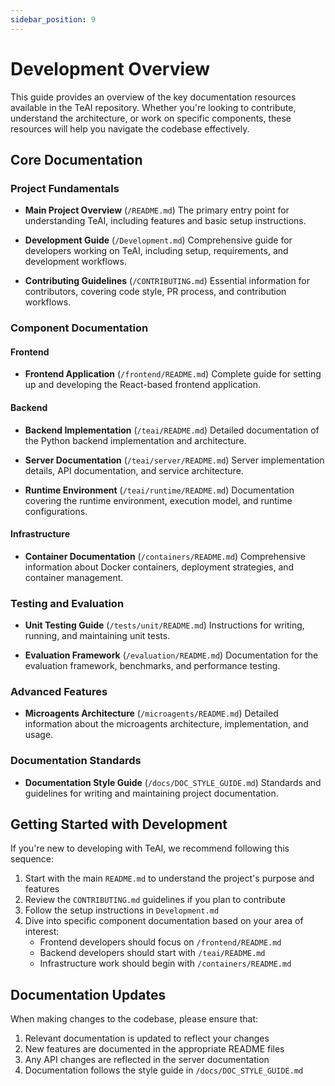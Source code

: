 ```yaml
---
sidebar_position: 9
---
```


# Development Overview

This guide provides an overview of the key documentation resources available in the TeAI repository. Whether you're looking to contribute, understand the architecture, or work on specific components, these resources will help you navigate the codebase effectively.

## Core Documentation

### Project Fundamentals
- **Main Project Overview** (`/README.md`)
  The primary entry point for understanding TeAI, including features and basic setup instructions.

- **Development Guide** (`/Development.md`)
  Comprehensive guide for developers working on TeAI, including setup, requirements, and development workflows.

- **Contributing Guidelines** (`/CONTRIBUTING.md`)
  Essential information for contributors, covering code style, PR process, and contribution workflows.

### Component Documentation

#### Frontend
- **Frontend Application** (`/frontend/README.md`)
  Complete guide for setting up and developing the React-based frontend application.

#### Backend
- **Backend Implementation** (`/teai/README.md`)
  Detailed documentation of the Python backend implementation and architecture.

- **Server Documentation** (`/teai/server/README.md`)
  Server implementation details, API documentation, and service architecture.

- **Runtime Environment** (`/teai/runtime/README.md`)
  Documentation covering the runtime environment, execution model, and runtime configurations.

#### Infrastructure
- **Container Documentation** (`/containers/README.md`)
  Comprehensive information about Docker containers, deployment strategies, and container management.

### Testing and Evaluation
- **Unit Testing Guide** (`/tests/unit/README.md`)
  Instructions for writing, running, and maintaining unit tests.

- **Evaluation Framework** (`/evaluation/README.md`)
  Documentation for the evaluation framework, benchmarks, and performance testing.

### Advanced Features
- **Microagents Architecture** (`/microagents/README.md`)
  Detailed information about the microagents architecture, implementation, and usage.

### Documentation Standards
- **Documentation Style Guide** (`/docs/DOC_STYLE_GUIDE.md`)
  Standards and guidelines for writing and maintaining project documentation.

## Getting Started with Development

If you're new to developing with TeAI, we recommend following this sequence:

1. Start with the main `README.md` to understand the project's purpose and features
2. Review the `CONTRIBUTING.md` guidelines if you plan to contribute
3. Follow the setup instructions in `Development.md`
4. Dive into specific component documentation based on your area of interest:
   - Frontend developers should focus on `/frontend/README.md`
   - Backend developers should start with `/teai/README.md`
   - Infrastructure work should begin with `/containers/README.md`

## Documentation Updates

When making changes to the codebase, please ensure that:
1. Relevant documentation is updated to reflect your changes
2. New features are documented in the appropriate README files
3. Any API changes are reflected in the server documentation
4. Documentation follows the style guide in `/docs/DOC_STYLE_GUIDE.md`
